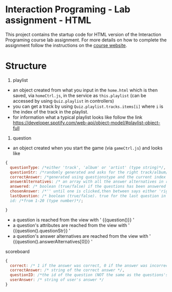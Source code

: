 Interaction Programing - Lab assignment - HTML
=================================================

This project contains the startup code for HTML version of the Interaction Programing course lab assignment. For more details on how to complete the assignment follow the instructions on the [course website](https://www.kth.se/social/course/DH2641).


Structure
================================================
1. playlist
  * an object created from what you input in the `home.html` which is then saved, via `homeCtrl.js`, in the service as `this.playlist` (can be accessed by using `Quiz.playlist` in controllers)
  * you can get a track by using `Quiz.playlist.tracks.items[i]` where `i` is the index of the track in the playlist.
  * for information what a typical playlist looks like follow the link https://developer.spotify.com/web-api/object-model/#playlist-object-full  

1. question
  * an object created when you start the game (via `gameCtrl.js`) and looks like
```javascript
{
  questionType: /*either 'track', 'album' or 'artist' (type string)*/,
  questionStr: /*randomly generated and asks for the right track/album/artist (type string)*/,
  correctAnswer: /*generated using questionstype and the current index's track (type string)*/,
  answerAlternatives: /* an array with all the answer alternatives in random order */,
  answered: /* boolean (true/false) if the questions has been answered or not*/,
  chosenAnswer: /*'' until one is clicked,then between says either 'rightAnswer' or 'wrongAnswer1/2/3' (type string)*/,
  lastQuestion: /* boolean (true/false). true for the last question in the list /*,
  id: /*from 1-20 (type number)*/;

}
```
  * a question is reached from the view with ' {{question()}} '
  * a question's attributes are reached from the view with ' {{question().questionStr}} '
  * a question's answer alternatives are reached from the view with ' {{question().answerAlternatives[0]}} '
  

scoreboard
```javascript
{
  correct: /* 1 if the answer was correct, 0 if the answer was incorrect*/,
  correctAnswer: /* string of the correct answer */,
  questionID: /*the id of the question (NOT the same as the questions's position in the questionList) */,
  userAnswer: /* string of user's answer */ 
}
```
